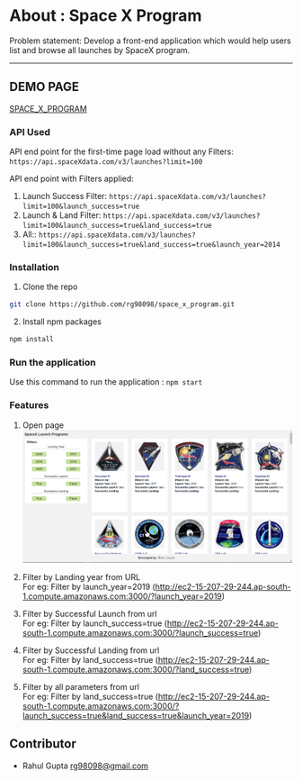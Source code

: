 # About : Space X Program

Problem statement: Develop a front-end application which would help users list and browse all launches by SpaceX program.

---

## DEMO PAGE

[SPACE_X_PROGRAM](http://ec2-15-207-29-244.ap-south-1.compute.amazonaws.com:3000/)

### API Used

API end point for the first-time page load without any Filters: `https://api.spaceXdata.com/v3/launches?limit=100`

API end point with Filters applied: 

1. Launch Success Filter: `https://api.spaceXdata.com/v3/launches?limit=100&launch_success=true`
2. Launch & Land Filter: `https://api.spaceXdata.com/v3/launches?limit=100&launch_success=true&land_success=true`
3. All:: `https://api.spaceXdata.com/v3/launches?limit=100&launch_success=true&land_success=true&launch_year=2014`



### Installation

1. Clone the repo 
```sh
git clone https://github.com/rg98098/space_x_program.git
```
2. Install npm packages
```sh
npm install
```

### Run the application

Use this command to run the application : ```npm start ```

### Features

1. Open page
![](images/OpenPage.PNG)

2. Filter by Landing year from URL<br />
    For eg: Filter by launch_year=2019 (http://ec2-15-207-29-244.ap-south-1.compute.amazonaws.com:3000/?launch_year=2019)

3. Filter by Successful Launch from url <br />
    For eg: Filter by launch_success=true (http://ec2-15-207-29-244.ap-south-1.compute.amazonaws.com:3000/?launch_success=true)

4. Filter by Successful Landing from url <br />
     For eg: Filter by land_success=true (http://ec2-15-207-29-244.ap-south-1.compute.amazonaws.com:3000/?land_success=true)

5. Filter by all parameters from url <br />
     For eg: Filter by land_success=true (http://ec2-15-207-29-244.ap-south-1.compute.amazonaws.com:3000/?launch_success=true&land_success=true&launch_year=2019)


## Contributor

- Rahul Gupta <rg98098@gmail.com>